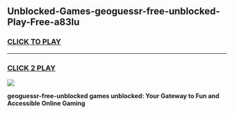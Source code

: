 
## Unblocked-Games-geoguessr-free-unblocked-Play-Free-a83lu
<h3>
<a href="https://premium76.site?title=geoguessr-free-unblocked&ref=18A1">CLICK TO PLAY</a></h3>
<hr>

<h3>
<a href="https://premium76.site?title=geoguessr-free-unblocked&ref=18A1">CLICK 2 PLAY</a>
  
</h3>

<a href="https://premium76.site?title=geoguessr-free-unblocked&ref=18A1"><img src="https://clearcache.store/games.png"></a>


**geoguessr-free-unblocked games unblocked: Your Gateway to Fun and Accessible Online Gaming**
